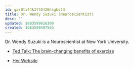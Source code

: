 ```yaml
---
id: gar0ti44k37t0426hsgbst4
title: Dr. Wendy Suzuki (Neuroscientist)
desc: ''
updated: 1683599616300
created: 1683599497555
---
```


Dr. Wendy Suzuki is a Neuroscientist at New York University.

- [Ted Talk: The brain-changing benefits of exercise](https://www.youtube.com/watch?v=BHY0FxzoKZE)

- [Her Website](https://www.wendysuzuki.com/)